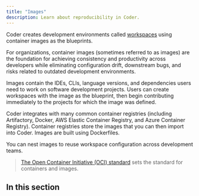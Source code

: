 ```yaml
---
title: "Images"
description: Learn about reproducibility in Coder.
---
```


Coder creates development environments called
[workspaces](../workspaces/index.md) using container images as the blueprints.

For organizations, container images (sometimes referred to as images) are the
foundation for achieving consistency and productivity across developers while
eliminating configuration drift, downstream bugs, and risks related to outdated
development environments.

Images contain the IDEs, CLIs, language versions, and dependencies users need to
work on software development projects. Users can create workspaces with the
image as the blueprint, then begin contributing immediately to the projects for
which the image was defined.

Coder integrates with many common container registries (including Artifactory,
Docker, AWS Elastic Container Registry, and Azure Container Registry). Container
registries store the images that you can then import into Coder. Images are
built using Dockerfiles.

You can nest images to reuse workspace configuration across development teams.

> [The Open Container Initiative (OCI) standard](https://opencontainers.org/)
> sets the standard for containers and images.

## In this section

<children></children>
